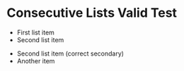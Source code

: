 # Consecutive Lists Valid Test

- First list item
- Second list item

* Second list item (correct secondary)
* Another item
